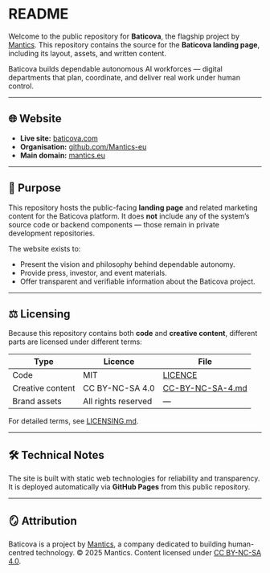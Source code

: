 # README

Welcome to the public repository for **Baticova**, the flagship project by [Mantics](https://mantics.eu).
This repository contains the source for the **Baticova landing page**, including its layout, assets, and written content.

Baticova builds dependable autonomous AI workforces — digital departments that plan, coordinate, and deliver real work under human control.

---

## 🌐 Website

* **Live site:** [baticova.com](https://www.baticova.com)
* **Organisation:** [github.com/Mantics-eu](https://github.com/Mantics-eu)
* **Main domain:** [mantics.eu](https://mantics.eu)

---

## 🧭 Purpose

This repository hosts the public-facing **landing page** and related marketing content for the Baticova platform.
It does **not** include any of the system’s source code or backend components — those remain in private development repositories.

The website exists to:

* Present the vision and philosophy behind dependable autonomy.
* Provide press, investor, and event materials.
* Offer transparent and verifiable information about the Baticova project.

---

## ⚖️ Licensing

Because this repository contains both **code** and **creative content**, different parts are licensed under different terms:

| Type             | Licence             | File                                                 |
| ---------------- | ------------------- | ---------------------------------------------------- |
| Code             | MIT                 | [LICENCE](LICENCE)                                   |
| Creative content | CC BY-NC-SA 4.0     | [CC-BY-NC-SA-4.md](CC-BY-NC-SA-4.md) |
| Brand assets     | All rights reserved | —                                                    |

For detailed terms, see [LICENSING.md](LICENSING.md).

---

## 🛠️ Technical Notes

The site is built with static web technologies for reliability and transparency.
It is deployed automatically via **GitHub Pages** from this public repository.

---

## 🪞 Attribution

Baticova is a project by [Mantics](https://mantics.eu), a company dedicated to building human-centred technology.
© 2025 Mantics. Content licensed under [CC BY-NC-SA 4.0](https://creativecommons.org/licenses/by-nc-sa/4.0/).
